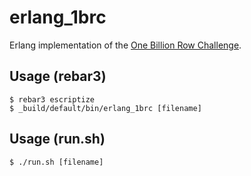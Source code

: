 # erlang_1brc

Erlang implementation of the [One Billion Row
Challenge](https://www.morling.dev/blog/one-billion-row-challenge/).

## Usage (rebar3)

```shell
$ rebar3 escriptize
$ _build/default/bin/erlang_1brc [filename]
```

## Usage (run.sh)

```shell
$ ./run.sh [filename]
```
